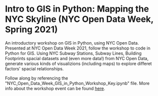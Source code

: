 # Intro to GIS in Python: Mapping the NYC Skyline (NYC Open Data Week, Spring 2021)
An introductory workshop on GIS in Python, using NYC Open Data. Presented at NYC Open Data Week 2021, follow the workshop to code in Python for GIS. Using NYC Subway Stations, Subway Lines, Building Footprints spacial datasets and (even more data!) from NYC Open Data, generate various kinds of visualizions (including maps) to explore differet factors' spacial relationships.

Follow along by referencing the "NYC_Open_Data_Week_GIS_in_Python_Workshop_Key.ipynb" file. More info about the workshop event can be found [here](https://csc.barnard.edu/events/workshop-gis-python-using-nyc-open-data).
